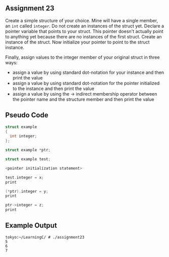 ## Assignment 23
Create a simple structure of your choice. Mine will have a single member, an `int` called `integer`. Do not create an instances of the struct yet. Declare a pointer variable that points to your struct. This pointer doesn't actually point to anything yet because there are no instances of the first struct. Create an instance of the struct. Now initialize your pointer to point to the struct instance.

Finally, assign values to the integer member of your original struct in three ways:
+ assign a value by using standard dot-notation for your instance and then print the value
+ assign a value by using standard dot-notation for the pointer initialized to the instance and then print the value
+ assign a value by using the -> indirect membership operator between the pointer name and the structure member and then print the value

## Pseudo Code
```c
struct example
{
  int integer;
};

struct example *ptr;

struct example test;

<pointer initialization statement>

test.integer = x;
print 

(*ptr).integer = y;
print

ptr->integer = z;
print
```

## Example Output
```terminal_session
tokyo:~/LearningC/ # ./assignment23                                        
5
6
7   
```